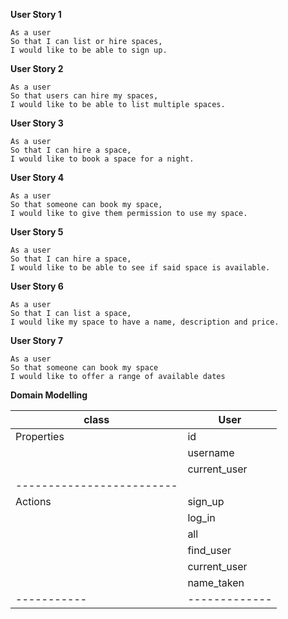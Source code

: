 
**User Story 1**

```
As a user
So that I can list or hire spaces,
I would like to be able to sign up.
```

**User Story 2**
```
As a user
So that users can hire my spaces,
I would like to be able to list multiple spaces.
```
**User Story 3**
```
As a user
So that I can hire a space,
I would like to book a space for a night.
```
**User Story 4**
```
As a user
So that someone can book my space,
I would like to give them permission to use my space.
```
**User Story 5**
```
As a user
So that I can hire a space,
I would like to be able to see if said space is available.
```
**User Story 6**
```
As a user
So that I can list a space,
I would like my space to have a name, description and price.
```
**User Story 7**
```
As a user
So that someone can book my space
I would like to offer a range of available dates

```
**Domain Modelling**

| class     | User        |
|-----------|-------------|
| Properties| id          |
|           | username    | 
|           | current_user| 
|-------------------------|
| Actions   | sign_up     |
|           | log_in      |
|           | all         |
|           | find_user   |
|           | current_user| 
|           | name_taken  |
|-----------|-------------|
